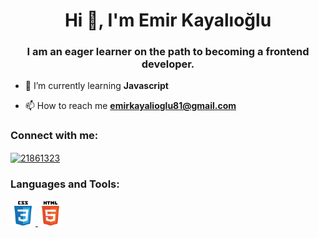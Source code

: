 <h1 align="center">Hi 👋, I'm Emir Kayalıoğlu</h1>
<h3 align="center">I am an eager learner on the path to becoming a frontend developer.</h3>

- 🌱 I’m currently learning **Javascript**

- 📫 How to reach me **emirkayalioglu81@gmail.com**

<h3 align="left">Connect with me:</h3>
<p align="left">
<a href="https://stackoverflow.com/users/21861323" target="blank"><img align="center" src="https://raw.githubusercontent.com/rahuldkjain/github-profile-readme-generator/master/src/images/icons/Social/stack-overflow.svg" alt="21861323" height="30" width="40" /></a>
</p>

<h3 align="left">Languages and Tools:</h3>
<p align="left"> <a href="https://www.w3schools.com/css/" target="_blank" rel="noreferrer"> <img src="https://raw.githubusercontent.com/devicons/devicon/master/icons/css3/css3-original-wordmark.svg" alt="css3" width="40" height="40"/> </a> <a href="https://www.w3.org/html/" target="_blank" rel="noreferrer"> <img src="https://raw.githubusercontent.com/devicons/devicon/master/icons/html5/html5-original-wordmark.svg" alt="html5" width="40" height="40"/> </a> </p>

